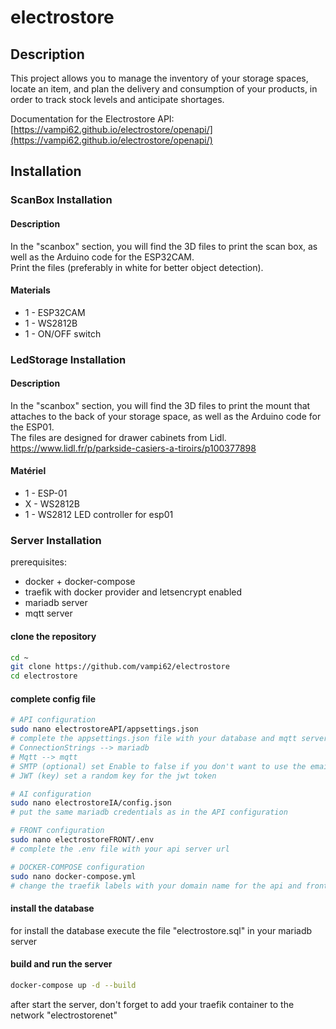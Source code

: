# electrostore
## Description
This project allows you to manage the inventory of your storage spaces, locate an item, and plan the delivery and consumption of your products, in order to track stock levels and anticipate shortages.

Documentation for the Electrostore API:  
[https://vampi62.github.io/electrostore/openapi/](https://vampi62.github.io/electrostore/openapi/)

## Installation
### ScanBox Installation
#### Description
In the "scanbox" section, you will find the 3D files to print the scan box, as well as the Arduino code for the ESP32CAM.  
Print the files (preferably in white for better object detection).

#### Materials
- 1 - ESP32CAM
- 1 - WS2812B
- 1 - ON/OFF switch

### LedStorage Installation
#### Description
In the "scanbox" section, you will find the 3D files to print the mount that attaches to the back of your storage space, as well as the Arduino code for the ESP01.  
The files are designed for drawer cabinets from Lidl.
https://www.lidl.fr/p/parkside-casiers-a-tiroirs/p100377898

#### Matériel
- 1 - ESP-01
- X - WS2812B
- 1 - WS2812 LED controller for esp01

### Server Installation
prerequisites:
- docker + docker-compose
- traefik with docker provider and letsencrypt enabled
- mariadb server
- mqtt server

#### clone the repository
```bash
cd ~
git clone https://github.com/vampi62/electrostore
cd electrostore
```

#### complete config file
```bash
# API configuration
sudo nano electrostoreAPI/appsettings.json
# complete the appsettings.json file with your database and mqtt server credentials
# ConnectionStrings --> mariadb
# Mqtt --> mqtt
# SMTP (optional) set Enable to false if you don't want to use the email service
# JWT (key) set a random key for the jwt token

# AI configuration
sudo nano electrostoreIA/config.json
# put the same mariadb credentials as in the API configuration

# FRONT configuration
sudo nano electrostoreFRONT/.env
# complete the .env file with your api server url

# DOCKER-COMPOSE configuration
sudo nano docker-compose.yml
# change the traefik labels with your domain name for the api and front
```

#### install the database
for install the database execute the file "electrostore.sql" in your mariadb server

#### build and run the server
```bash
docker-compose up -d --build
```

after start the server, don't forget to add your traefik container to the network "electrostorenet"